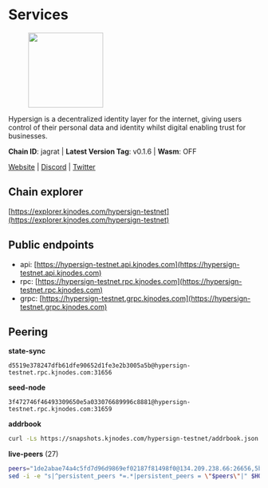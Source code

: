 # Services

<figure><img src="https://raw.githubusercontent.com/kj89/testnet_manuals/main/pingpub/logos/hypersign.png" width="150" alt=""><figcaption></figcaption></figure>

Hypersign is a decentralized identity layer for the internet, giving  users control of their personal data and identity whilst digital  enabling trust for businesses.

**Chain ID**: jagrat | **Latest Version Tag**: v0.1.6 | **Wasm**: OFF

[Website](https://hypersign.id) | [Discord](https://discord.gg/DmuUjMrHVw) | [Twitter](https://twitter.com/hypersignchain)




## Chain explorer
[https://explorer.kjnodes.com/hypersign-testnet](https://explorer.kjnodes.com/hypersign-testnet)

## Public endpoints

* api: [https://hypersign-testnet.api.kjnodes.com](https://hypersign-testnet.api.kjnodes.com)
* rpc: [https://hypersign-testnet.rpc.kjnodes.com](https://hypersign-testnet.rpc.kjnodes.com)
* grpc: [https://hypersign-testnet.grpc.kjnodes.com](https://hypersign-testnet.grpc.kjnodes.com)

## Peering

**state-sync**

```text
d5519e378247dfb61dfe90652d1fe3e2b3005a5b@hypersign-testnet.rpc.kjnodes.com:31656
```

**seed-node**

```text
3f472746f46493309650e5a033076689996c8881@hypersign-testnet.rpc.kjnodes.com:31659
```

**addrbook**
```bash
curl -Ls https://snapshots.kjnodes.com/hypersign-testnet/addrbook.json > $HOME/.hid-node/config/addrbook.json
```

**live-peers** (27)
```bash
peers="1de2abae74a4c5fd7d96d9869ef02187f81498f0@134.209.238.66:26656,5b4482bfe02384184470070c3d3a4465cf0c18d4@144.91.82.61:31656,c5d8ad1f942cd9b9839f65a6543c460bfa1af161@38.242.221.205:26656,56615e02aa90e35a20a1fc4c46e78bb00956f07b@192.118.76.199:26681,ce6686036f6554deb0490103dcc201172e7c3f2f@81.0.220.131:26656,d5519e378247dfb61dfe90652d1fe3e2b3005a5b@65.109.68.190:31656,1e3f0aeb6f2a2017b122af2461a75c9695790954@65.108.233.109:10956,9876d1b1e5b5968c1c729559325dd909f93c1d34@65.108.238.61:56656,fbc7ce82f02e24257395dc0310ad2921ea61e199@65.109.92.148:61156,bd2ae9f1c42183104719f7c44be078bb7d282a61@65.109.92.241:11056,eaf27acc810a3d6728dde972ebad26810cce0ae6@65.108.229.233:26656,4e08d5b0cb43c8d5ffc42987a5166bab2a04a93b@65.109.92.240:21066,0188d0143ea4311923a809bb07ee9ebf13c0c63b@94.130.16.254:60656,1acc83715399737cff74767e00807d1d402eb1e2@144.91.65.175:26656,610843eda2f0388cb8e75917e8c1f63350bd3bd1@154.26.131.130:16656,7ac746f53266043a92a05db06d1306b4e5f7e7c8@65.109.112.20:11014,c20f2216b56cb24921b688a6cffc7fe09799a069@162.55.103.44:26656,5a09c55dbbb32b870645f56993e87403dfd17467@162.55.194.205:31656,934324c3b4318d8438954d19a82673a3d218951b@142.132.209.236:10956,001668e85c4f7b6ff796b3b593e485cd67223f0c@85.190.254.14:31656,efcb16ec33d8e6233d1068fff679c6fd64bf5802@65.108.225.158:10956,e7bb31c8fdd8d26a739bfd87cdf3ba7a8f90406e@65.21.145.228:31656,620478e35ba6740f0afb2a0dd6ca9b34765bc60e@65.109.30.12:60856,de1f980cc59bdb2457202768d4b4d964d783789e@167.235.21.165:36656,5b6356defbfc7227035698d6af7d686d3981a0eb@5.161.99.136:26656,cf94099349980f9593a3f0362c85fe7c6eda8b14@8.219.48.59:26656,55b3cf307182091e60b774712733231a8cc7f448@89.163.132.156:31656"
sed -i -e "s|^persistent_peers *=.*|persistent_peers = \"$peers\"|" $HOME/.hid-node/config/config.toml
```
